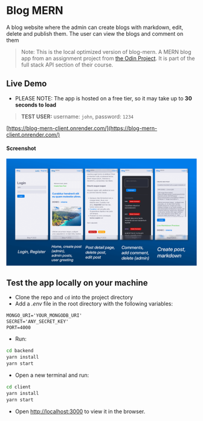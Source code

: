 # Blog MERN

A blog website where the admin can create blogs with markdown, edit, delete and publish them. The user can view the blogs and comment on them

> Note: This is the local optimized version of blog-mern. A MERN blog app from an assignment project from [the Odin Project](https://www.theodinproject.com/lessons/nodejs-blog-api). It is part of the full stack API section of their course.

## Live Demo

- PLEASE NOTE: The app is hosted on a free tier, so it may take up to **30 seconds to load**

> **TEST USER:** username: `john`, password: `1234`

[https://blog-mern-client.onrender.com/](https://blog-mern-client.onrender.com/)
[](https://blog-mern-client.onrender.com/)

#### Screenshot

![screenshot](./screenshot.png)

## Test the app locally on your machine

- Clone the repo and `cd` into the project directory
- Add a _.env_ file in the root directory with the following variables:

```dotenv
MONGO_URI='YOUR_MONGODB_URI'
SECRET='ANY_SECRET_KEY'
PORT=4000
```

- Run:

```bash
cd backend
yarn install
yarn start
```

- Open a new terminal and run:

```bash
cd client
yarn install
yarn start
```

- Open [http://localhost:3000](http://localhost:3000) to view it in the browser.
